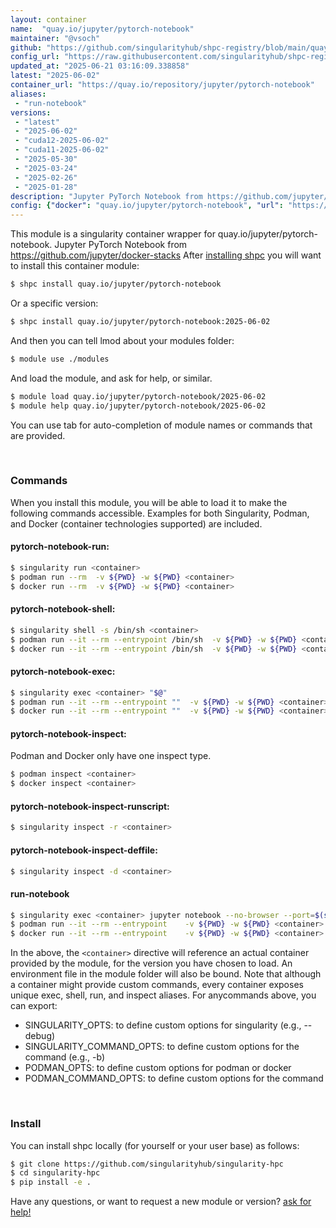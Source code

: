 ```yaml
---
layout: container
name:  "quay.io/jupyter/pytorch-notebook"
maintainer: "@vsoch"
github: "https://github.com/singularityhub/shpc-registry/blob/main/quay.io/jupyter/pytorch-notebook/container.yaml"
config_url: "https://raw.githubusercontent.com/singularityhub/shpc-registry/main/quay.io/jupyter/pytorch-notebook/container.yaml"
updated_at: "2025-06-21 03:16:09.338858"
latest: "2025-06-02"
container_url: "https://quay.io/repository/jupyter/pytorch-notebook"
aliases:
 - "run-notebook"
versions:
 - "latest"
 - "2025-06-02"
 - "cuda12-2025-06-02"
 - "cuda11-2025-06-02"
 - "2025-05-30"
 - "2025-03-24"
 - "2025-02-26"
 - "2025-01-28"
description: "Jupyter PyTorch Notebook from https://github.com/jupyter/docker-stacks"
config: {"docker": "quay.io/jupyter/pytorch-notebook", "url": "https://quay.io/repository/jupyter/pytorch-notebook", "maintainer": "@HasseJohansen", "description": "Jupyter PyTorch Notebook from https://github.com/jupyter/docker-stacks", "latest": {"2025-06-02": "sha256:39c64d643a377cab73e03ff2d161879a6b8b360271247645de96aeb12fa86c31"}, "tags": {"latest": "sha256:39c64d643a377cab73e03ff2d161879a6b8b360271247645de96aeb12fa86c31", "2025-06-02": "sha256:39c64d643a377cab73e03ff2d161879a6b8b360271247645de96aeb12fa86c31", "cuda12-2025-06-02": "sha256:7266ffb8e19e9a61bf05437bdcc854c7c02a7b1ce1fd0af94e5dd41f3335a3df", "cuda11-2025-06-02": "sha256:9a230d0c3334bf92f5000ec83ccff4b1df045ad54935364f5ce510c60316b7ad", "2025-05-30": "sha256:608f916f0b03014606c96e25bc375d3280bd5a90844cde0896568ed8e4f49f91", "2025-03-24": "sha256:de7914bae2df832c345457955d1da00582d6849e7807358cac5cea8b314544f6", "2025-02-26": "sha256:6014e504860c570e2d92bf0f7140273cb7f0a105f6b6fe425a6a276a1f6d11cf", "2025-01-28": "sha256:556496d6c30216b11ad3f55432e3247439b85f38a76cc63998b1694284ea8b75"}, "aliases": [{"name": "run-notebook", "command": "jupyter notebook --no-browser --port=$(shuf -i 2000-65000 -n 1) --ip 0.0.0.0"}]}
---
```


This module is a singularity container wrapper for quay.io/jupyter/pytorch-notebook.
Jupyter PyTorch Notebook from https://github.com/jupyter/docker-stacks
After [installing shpc](#install) you will want to install this container module:


```bash
$ shpc install quay.io/jupyter/pytorch-notebook
```

Or a specific version:

```bash
$ shpc install quay.io/jupyter/pytorch-notebook:2025-06-02
```

And then you can tell lmod about your modules folder:

```bash
$ module use ./modules
```

And load the module, and ask for help, or similar.

```bash
$ module load quay.io/jupyter/pytorch-notebook/2025-06-02
$ module help quay.io/jupyter/pytorch-notebook/2025-06-02
```

You can use tab for auto-completion of module names or commands that are provided.

<br>

### Commands

When you install this module, you will be able to load it to make the following commands accessible.
Examples for both Singularity, Podman, and Docker (container technologies supported) are included.

#### pytorch-notebook-run:

```bash
$ singularity run <container>
$ podman run --rm  -v ${PWD} -w ${PWD} <container>
$ docker run --rm  -v ${PWD} -w ${PWD} <container>
```

#### pytorch-notebook-shell:

```bash
$ singularity shell -s /bin/sh <container>
$ podman run --it --rm --entrypoint /bin/sh  -v ${PWD} -w ${PWD} <container>
$ docker run --it --rm --entrypoint /bin/sh  -v ${PWD} -w ${PWD} <container>
```

#### pytorch-notebook-exec:

```bash
$ singularity exec <container> "$@"
$ podman run --it --rm --entrypoint ""  -v ${PWD} -w ${PWD} <container> "$@"
$ docker run --it --rm --entrypoint ""  -v ${PWD} -w ${PWD} <container> "$@"
```

#### pytorch-notebook-inspect:

Podman and Docker only have one inspect type.

```bash
$ podman inspect <container>
$ docker inspect <container>
```

#### pytorch-notebook-inspect-runscript:

```bash
$ singularity inspect -r <container>
```

#### pytorch-notebook-inspect-deffile:

```bash
$ singularity inspect -d <container>
```


#### run-notebook

```bash
$ singularity exec <container> jupyter notebook --no-browser --port=$(shuf -i 2000-65000 -n 1) --ip 0.0.0.0
$ podman run --it --rm --entrypoint    -v ${PWD} -w ${PWD} <container> -c " $@"
$ docker run --it --rm --entrypoint    -v ${PWD} -w ${PWD} <container> -c " $@"
```



In the above, the `<container>` directive will reference an actual container provided
by the module, for the version you have chosen to load. An environment file in the
module folder will also be bound. Note that although a container
might provide custom commands, every container exposes unique exec, shell, run, and
inspect aliases. For anycommands above, you can export:

 - SINGULARITY_OPTS: to define custom options for singularity (e.g., --debug)
 - SINGULARITY_COMMAND_OPTS: to define custom options for the command (e.g., -b)
 - PODMAN_OPTS: to define custom options for podman or docker
 - PODMAN_COMMAND_OPTS: to define custom options for the command

<br>

### Install

You can install shpc locally (for yourself or your user base) as follows:

```bash
$ git clone https://github.com/singularityhub/singularity-hpc
$ cd singularity-hpc
$ pip install -e .
```

Have any questions, or want to request a new module or version? [ask for help!](https://github.com/singularityhub/singularity-hpc/issues)